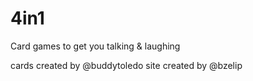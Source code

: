 4in1
====

Card games to get you talking &amp; laughing

cards created by @buddytoledo
site created by @bzelip
